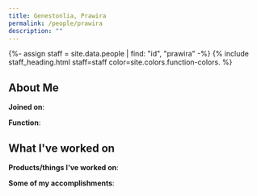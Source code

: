 ```yaml
---
title: Genestonlia, Prawira
permalink: /people/prawira
description: ""
---
```


{%- assign staff = site.data.people | find: "id", "prawira" -%}
{% include staff_heading.html staff=staff color=site.colors.function-colors. %}

## About Me

**Joined on**: 

**Function**: 

## What I've worked on

**Products/things I've worked on**:


**Some of my accomplishments**:

